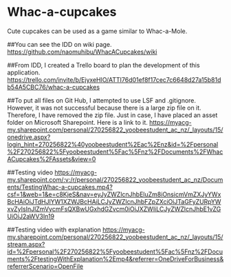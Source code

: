 # Whac-a-cupcakes
Cute cupcakes can be used as a game similar to Whac-a-Mole.

##You can see the IDD on wiki page.
https://github.com/naomuhibu/WhacACupcakes/wiki

##From IDD, I created a Trello board to plan the development of this application. 
https://trello.com/invite/b/EjyxeHlO/ATTI76d01ef8f17cec7c6648d27a15b81db54A5CBC76/whac-a-cupcakes

##To put all files on Git Hub, I attempted to use LSF and .gitignore. However, it was not successful because there is a large zip file on it. Therefore, I have removed the zip file. Just in case, I have placed an asset folder on Microsoft Sharepoint. Here is a link to it.
https://myacg-my.sharepoint.com/personal/270256822_yoobeestudent_ac_nz/_layouts/15/onedrive.aspx?login_hint=270256822%40yoobeestudent%2Eac%2Enz&id=%2Fpersonal%2F270256822%5Fyoobeestudent%5Fac%5Fnz%2FDocuments%2FWhacACupcakes%2FAssets&view=0

##Testing video
https://myacg-my.sharepoint.com/:v:/r/personal/270256822_yoobeestudent_ac_nz/Documents/TestingWhac-a-cupcakes.mp4?csf=1&web=1&e=c8KjeS&nav=eyJyZWZlcnJhbEluZm8iOnsicmVmZXJyYWxBcHAiOiJTdHJlYW1XZWJBcHAiLCJyZWZlcnJhbFZpZXciOiJTaGFyZURpYWxvZyIsInJlZmVycmFsQXBwUGxhdGZvcm0iOiJXZWIiLCJyZWZlcnJhbE1vZGUiOiJ2aWV3In19

##Testing video with explanation
https://myacg-my.sharepoint.com/personal/270256822_yoobeestudent_ac_nz/_layouts/15/stream.aspx?id=%2Fpersonal%2F270256822%5Fyoobeestudent%5Fac%5Fnz%2FDocuments%2FtestingWithExplanation%2Emp4&referrer=OneDriveForBusiness&referrerScenario=OpenFile
